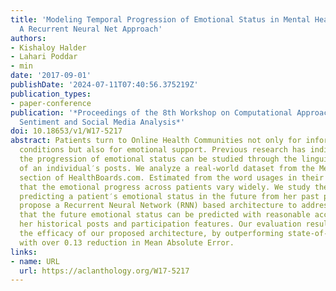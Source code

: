 ```yaml
---
title: 'Modeling Temporal Progression of Emotional Status in Mental Health Forum:
  A Recurrent Neural Net Approach'
authors:
- Kishaloy Halder
- Lahari Poddar
- min
date: '2017-09-01'
publishDate: '2024-07-11T07:40:56.375219Z'
publication_types:
- paper-conference
publication: '*Proceedings of the 8th Workshop on Computational Approaches to Subjectivity,
  Sentiment and Social Media Analysis*'
doi: 10.18653/v1/W17-5217
abstract: Patients turn to Online Health Communities not only for information on specific
  conditions but also for emotional support. Previous research has indicated that
  the progression of emotional status can be studied through the linguistic patterns
  of an individual′s posts. We analyze a real-world dataset from the Mental Health
  section of HealthBoards.com. Estimated from the word usages in their posts, we find
  that the emotional progress across patients vary widely. We study the problem of
  predicting a patient′s emotional status in the future from her past posts and we
  propose a Recurrent Neural Network (RNN) based architecture to address it. We find
  that the future emotional status can be predicted with reasonable accuracy given
  her historical posts and participation features. Our evaluation results demonstrate
  the efficacy of our proposed architecture, by outperforming state-of-the-art approaches
  with over 0.13 reduction in Mean Absolute Error.
links:
- name: URL
  url: https://aclanthology.org/W17-5217
---
```

